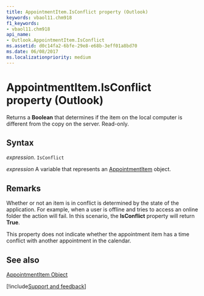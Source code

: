 ```yaml
---
title: AppointmentItem.IsConflict property (Outlook)
keywords: vbaol11.chm918
f1_keywords:
- vbaol11.chm918
api_name:
- Outlook.AppointmentItem.IsConflict
ms.assetid: d0c14fa2-6bfe-29e8-e68b-3eff01a8bd70
ms.date: 06/08/2017
ms.localizationpriority: medium
---
```



# AppointmentItem.IsConflict property (Outlook)

Returns a **Boolean** that determines if the item on the local computer is different from the copy on the server. Read-only.


## Syntax

_expression_. `IsConflict`

_expression_ A variable that represents an [AppointmentItem](Outlook.AppointmentItem.md) object.


## Remarks

Whether or not an item is in conflict is determined by the state of the application. For example, when a user is offline and tries to access an online folder the action will fail. In this scenario, the **IsConflict** property will return **True**.

This property does not indicate whether the appointment item has a time conflict with another appointment in the calendar.


## See also


[AppointmentItem Object](Outlook.AppointmentItem.md)

[!include[Support and feedback](~/includes/feedback-boilerplate.md)]